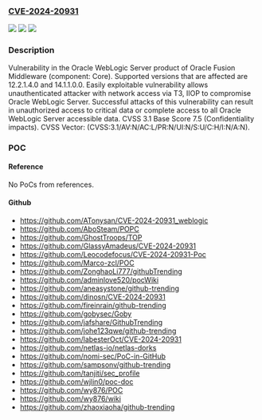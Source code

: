 ### [CVE-2024-20931](https://cve.mitre.org/cgi-bin/cvename.cgi?name=CVE-2024-20931)
![](https://img.shields.io/static/v1?label=Product&message=WebLogic%20Server&color=blue)
![](https://img.shields.io/static/v1?label=Version&message=%3D%2012.2.1.4.0%20&color=brighgreen)
![](https://img.shields.io/static/v1?label=Vulnerability&message=Easily%20exploitable%20vulnerability%20allows%20unauthenticated%20attacker%20with%20network%20access%20via%20T3%2C%20IIOP%20to%20compromise%20Oracle%20WebLogic%20Server.%20%20Successful%20attacks%20of%20this%20vulnerability%20can%20result%20in%20%20unauthorized%20access%20to%20critical%20data%20or%20complete%20access%20to%20all%20Oracle%20WebLogic%20Server%20accessible%20data.&color=brighgreen)

### Description

Vulnerability in the Oracle WebLogic Server product of Oracle Fusion Middleware (component: Core).  Supported versions that are affected are 12.2.1.4.0 and  14.1.1.0.0. Easily exploitable vulnerability allows unauthenticated attacker with network access via T3, IIOP to compromise Oracle WebLogic Server.  Successful attacks of this vulnerability can result in  unauthorized access to critical data or complete access to all Oracle WebLogic Server accessible data. CVSS 3.1 Base Score 7.5 (Confidentiality impacts).  CVSS Vector: (CVSS:3.1/AV:N/AC:L/PR:N/UI:N/S:U/C:H/I:N/A:N).

### POC

#### Reference
No PoCs from references.

#### Github
- https://github.com/ATonysan/CVE-2024-20931_weblogic
- https://github.com/AboSteam/POPC
- https://github.com/GhostTroops/TOP
- https://github.com/GlassyAmadeus/CVE-2024-20931
- https://github.com/Leocodefocus/CVE-2024-20931-Poc
- https://github.com/Marco-zcl/POC
- https://github.com/ZonghaoLi777/githubTrending
- https://github.com/adminlove520/pocWiki
- https://github.com/aneasystone/github-trending
- https://github.com/dinosn/CVE-2024-20931
- https://github.com/fireinrain/github-trending
- https://github.com/gobysec/Goby
- https://github.com/jafshare/GithubTrending
- https://github.com/johe123qwe/github-trending
- https://github.com/labesterOct/CVE-2024-20931
- https://github.com/netlas-io/netlas-dorks
- https://github.com/nomi-sec/PoC-in-GitHub
- https://github.com/sampsonv/github-trending
- https://github.com/tanjiti/sec_profile
- https://github.com/wjlin0/poc-doc
- https://github.com/wy876/POC
- https://github.com/wy876/wiki
- https://github.com/zhaoxiaoha/github-trending

